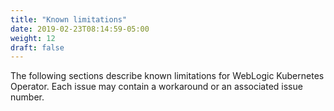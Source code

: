 ```yaml
---
title: "Known limitations"
date: 2019-02-23T08:14:59-05:00
weight: 12
draft: false
---
```


The following sections describe known limitations for WebLogic Kubernetes Operator. Each issue may contain a workaround or an associated issue number.
